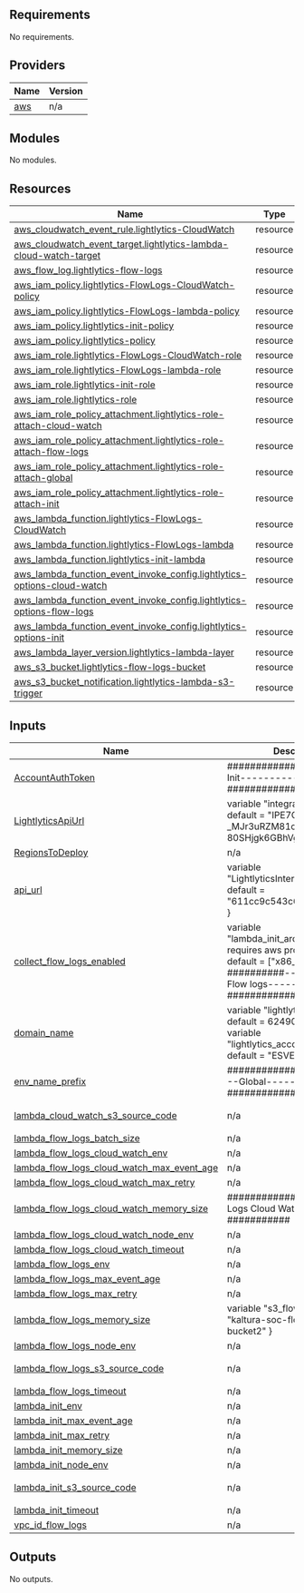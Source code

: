 <!-- BEGIN_TF_DOCS -->
## Requirements

No requirements.

## Providers

| Name | Version |
|------|---------|
| <a name="provider_aws"></a> [aws](#provider\_aws) | n/a |

## Modules

No modules.

## Resources

| Name | Type |
|------|------|
| [aws_cloudwatch_event_rule.lightlytics-CloudWatch](https://registry.terraform.io/providers/hashicorp/aws/latest/docs/resources/cloudwatch_event_rule) | resource |
| [aws_cloudwatch_event_target.lightlytics-lambda-cloud-watch-target](https://registry.terraform.io/providers/hashicorp/aws/latest/docs/resources/cloudwatch_event_target) | resource |
| [aws_flow_log.lightlytics-flow-logs](https://registry.terraform.io/providers/hashicorp/aws/latest/docs/resources/flow_log) | resource |
| [aws_iam_policy.lightlytics-FlowLogs-CloudWatch-policy](https://registry.terraform.io/providers/hashicorp/aws/latest/docs/resources/iam_policy) | resource |
| [aws_iam_policy.lightlytics-FlowLogs-lambda-policy](https://registry.terraform.io/providers/hashicorp/aws/latest/docs/resources/iam_policy) | resource |
| [aws_iam_policy.lightlytics-init-policy](https://registry.terraform.io/providers/hashicorp/aws/latest/docs/resources/iam_policy) | resource |
| [aws_iam_policy.lightlytics-policy](https://registry.terraform.io/providers/hashicorp/aws/latest/docs/resources/iam_policy) | resource |
| [aws_iam_role.lightlytics-FlowLogs-CloudWatch-role](https://registry.terraform.io/providers/hashicorp/aws/latest/docs/resources/iam_role) | resource |
| [aws_iam_role.lightlytics-FlowLogs-lambda-role](https://registry.terraform.io/providers/hashicorp/aws/latest/docs/resources/iam_role) | resource |
| [aws_iam_role.lightlytics-init-role](https://registry.terraform.io/providers/hashicorp/aws/latest/docs/resources/iam_role) | resource |
| [aws_iam_role.lightlytics-role](https://registry.terraform.io/providers/hashicorp/aws/latest/docs/resources/iam_role) | resource |
| [aws_iam_role_policy_attachment.lightlytics-role-attach-cloud-watch](https://registry.terraform.io/providers/hashicorp/aws/latest/docs/resources/iam_role_policy_attachment) | resource |
| [aws_iam_role_policy_attachment.lightlytics-role-attach-flow-logs](https://registry.terraform.io/providers/hashicorp/aws/latest/docs/resources/iam_role_policy_attachment) | resource |
| [aws_iam_role_policy_attachment.lightlytics-role-attach-global](https://registry.terraform.io/providers/hashicorp/aws/latest/docs/resources/iam_role_policy_attachment) | resource |
| [aws_iam_role_policy_attachment.lightlytics-role-attach-init](https://registry.terraform.io/providers/hashicorp/aws/latest/docs/resources/iam_role_policy_attachment) | resource |
| [aws_lambda_function.lightlytics-FlowLogs-CloudWatch](https://registry.terraform.io/providers/hashicorp/aws/latest/docs/resources/lambda_function) | resource |
| [aws_lambda_function.lightlytics-FlowLogs-lambda](https://registry.terraform.io/providers/hashicorp/aws/latest/docs/resources/lambda_function) | resource |
| [aws_lambda_function.lightlytics-init-lambda](https://registry.terraform.io/providers/hashicorp/aws/latest/docs/resources/lambda_function) | resource |
| [aws_lambda_function_event_invoke_config.lightlytics-options-cloud-watch](https://registry.terraform.io/providers/hashicorp/aws/latest/docs/resources/lambda_function_event_invoke_config) | resource |
| [aws_lambda_function_event_invoke_config.lightlytics-options-flow-logs](https://registry.terraform.io/providers/hashicorp/aws/latest/docs/resources/lambda_function_event_invoke_config) | resource |
| [aws_lambda_function_event_invoke_config.lightlytics-options-init](https://registry.terraform.io/providers/hashicorp/aws/latest/docs/resources/lambda_function_event_invoke_config) | resource |
| [aws_lambda_layer_version.lightlytics-lambda-layer](https://registry.terraform.io/providers/hashicorp/aws/latest/docs/resources/lambda_layer_version) | resource |
| [aws_s3_bucket.lightlytics-flow-logs-bucket](https://registry.terraform.io/providers/hashicorp/aws/latest/docs/resources/s3_bucket) | resource |
| [aws_s3_bucket_notification.lightlytics-lambda-s3-trigger](https://registry.terraform.io/providers/hashicorp/aws/latest/docs/resources/s3_bucket_notification) | resource |

## Inputs

| Name | Description                                                                                                                                                                                  | Type | Default | Required |
|------|----------------------------------------------------------------------------------------------------------------------------------------------------------------------------------------------|------|---------|:--------:|
| <a name="input_AccountAuthToken"></a> [AccountAuthToken](#input\_AccountAuthToken) | ##############----------Init-------------#############                                                                                                                                       | `string` | `"****"` | no |
| <a name="input_LightlyticsApiUrl"></a> [LightlyticsApiUrl](#input\_LightlyticsApiUrl) | variable "integration\_token" { default = "IPE7Clpq7Djg\_-\_MJr3uRZM81ot1I-80SHjgk6GBhVg" }                                                                                                  | `string` | `"https://kaltura.lightlytics.com"` | no |
| <a name="input_RegionsToDeploy"></a> [RegionsToDeploy](#input\_RegionsToDeploy) | n/a                                                                                                                                                                                          | `string` | `"us-east-1"` | no |
| <a name="input_api_url"></a> [api\_url](#input\_api\_url) | variable "LightlyticsInternalAccountId" { default = "611cc9c543c6ed7dc2c8d114" }                                                                                                             | `string` | `"https://kaltura.lightlytics.com"` | no |
| <a name="input_collect_flow_logs_enabled"></a> [collect\_flow\_logs\_enabled](#input\_collect\_flow\_logs\_enabled) | variable "lambda\_init\_architectures" {                                 # requires aws provider upgrade default = ["x86\_64"] } ##########------------Flow logs-----------################# | `bool` | `true` | no |
| <a name="input_domain_name"></a> [domain\_name](#input\_domain\_name) | variable "lightlytics\_account" { default = 624907860825 } variable "lightlytics\_account\_externalID" { default = "ESVEV0Q9" }                                                              | `string` | `"lightlytics.com"` | no |
| <a name="input_env_name_prefix"></a> [env\_name\_prefix](#input\_env\_name\_prefix) | ##############------------Global-----------#############                                                                                                                                     | `string` | `""` | no |
| <a name="input_lambda_cloud_watch_s3_source_code"></a> [lambda\_cloud\_watch\_s3\_source\_code](#input\_lambda\_cloud\_watch\_s3\_source\_code) | n/a                                                                                                                                                                                          | `string` | `"prod-lightlytics-artifacts-us-east-1/290fd858fd546c534ad80e4459ff57d0"` | no |
| <a name="input_lambda_flow_logs_batch_size"></a> [lambda\_flow\_logs\_batch\_size](#input\_lambda\_flow\_logs\_batch\_size) | n/a                                                                                                                                                                                          | `number` | `1000` | no |
| <a name="input_lambda_flow_logs_cloud_watch_env"></a> [lambda\_flow\_logs\_cloud\_watch\_env](#input\_lambda\_flow\_logs\_cloud\_watch\_env) | n/a                                                                                                                                                                                          | `string` | `"production"` | no |
| <a name="input_lambda_flow_logs_cloud_watch_max_event_age"></a> [lambda\_flow\_logs\_cloud\_watch\_max\_event\_age](#input\_lambda\_flow\_logs\_cloud\_watch\_max\_event\_age) | n/a                                                                                                                                                                                          | `number` | `21600` | no |
| <a name="input_lambda_flow_logs_cloud_watch_max_retry"></a> [lambda\_flow\_logs\_cloud\_watch\_max\_retry](#input\_lambda\_flow\_logs\_cloud\_watch\_max\_retry) | n/a                                                                                                                                                                                          | `number` | `2` | no |
| <a name="input_lambda_flow_logs_cloud_watch_memory_size"></a> [lambda\_flow\_logs\_cloud\_watch\_memory\_size](#input\_lambda\_flow\_logs\_cloud\_watch\_memory\_size) | #############-------Flow Logs Cloud Watch---------###########                                                                                                                                | `number` | `128` | no |
| <a name="input_lambda_flow_logs_cloud_watch_node_env"></a> [lambda\_flow\_logs\_cloud\_watch\_node\_env](#input\_lambda\_flow\_logs\_cloud\_watch\_node\_env) | n/a                                                                                                                                                                                          | `string` | `"production"` | no |
| <a name="input_lambda_flow_logs_cloud_watch_timeout"></a> [lambda\_flow\_logs\_cloud\_watch\_timeout](#input\_lambda\_flow\_logs\_cloud\_watch\_timeout) | n/a                                                                                                                                                                                          | `number` | `120` | no |
| <a name="input_lambda_flow_logs_env"></a> [lambda\_flow\_logs\_env](#input\_lambda\_flow\_logs\_env) | n/a                                                                                                                                                                                          | `string` | `"prod"` | no |
| <a name="input_lambda_flow_logs_max_event_age"></a> [lambda\_flow\_logs\_max\_event\_age](#input\_lambda\_flow\_logs\_max\_event\_age) | n/a                                                                                                                                                                                          | `number` | `21600` | no |
| <a name="input_lambda_flow_logs_max_retry"></a> [lambda\_flow\_logs\_max\_retry](#input\_lambda\_flow\_logs\_max\_retry) | n/a                                                                                                                                                                                          | `number` | `2` | no |
| <a name="input_lambda_flow_logs_memory_size"></a> [lambda\_flow\_logs\_memory\_size](#input\_lambda\_flow\_logs\_memory\_size) | variable "s3\_flowLog" { default = "kaltura-soc-flow-logs-bucket2" }                                                                                                                         | `number` | `128` | no |
| <a name="input_lambda_flow_logs_node_env"></a> [lambda\_flow\_logs\_node\_env](#input\_lambda\_flow\_logs\_node\_env) | n/a                                                                                                                                                                                          | `string` | `"prod"` | no |
| <a name="input_lambda_flow_logs_s3_source_code"></a> [lambda\_flow\_logs\_s3\_source\_code](#input\_lambda\_flow\_logs\_s3\_source\_code) | n/a                                                                                                                                                                                          | `string` | `"prod-lightlytics-artifacts-us-east-1/7f0179f9b6bb21aa9456035c5d857838"` | no |
| <a name="input_lambda_flow_logs_timeout"></a> [lambda\_flow\_logs\_timeout](#input\_lambda\_flow\_logs\_timeout) | n/a                                                                                                                                                                                          | `number` | `120` | no |
| <a name="input_lambda_init_env"></a> [lambda\_init\_env](#input\_lambda\_init\_env) | n/a                                                                                                                                                                                          | `string` | `"prod"` | no |
| <a name="input_lambda_init_max_event_age"></a> [lambda\_init\_max\_event\_age](#input\_lambda\_init\_max\_event\_age) | n/a                                                                                                                                                                                          | `number` | `21600` | no |
| <a name="input_lambda_init_max_retry"></a> [lambda\_init\_max\_retry](#input\_lambda\_init\_max\_retry) | n/a                                                                                                                                                                                          | `number` | `2` | no |
| <a name="input_lambda_init_memory_size"></a> [lambda\_init\_memory\_size](#input\_lambda\_init\_memory\_size) | n/a                                                                                                                                                                                          | `number` | `128` | no |
| <a name="input_lambda_init_node_env"></a> [lambda\_init\_node\_env](#input\_lambda\_init\_node\_env) | n/a                                                                                                                                                                                          | `string` | `"prod"` | no |
| <a name="input_lambda_init_s3_source_code"></a> [lambda\_init\_s3\_source\_code](#input\_lambda\_init\_s3\_source\_code) | n/a                                                                                                                                                                                          | `string` | `"prod-lightlytics-artifacts-us-east-1/7f0179f9b6bb21aa9456035c5d857838"` | no |
| <a name="input_lambda_init_timeout"></a> [lambda\_init\_timeout](#input\_lambda\_init\_timeout) | n/a                                                                                                                                                                                          | `number` | `900` | no |
| <a name="input_vpc_id_flow_logs"></a> [vpc\_id\_flow\_logs](#input\_vpc\_id\_flow\_logs) | n/a                                                                                                                                                                                          | `string` | `""` | no |

## Outputs

No outputs.
<!-- END_TF_DOCS -->